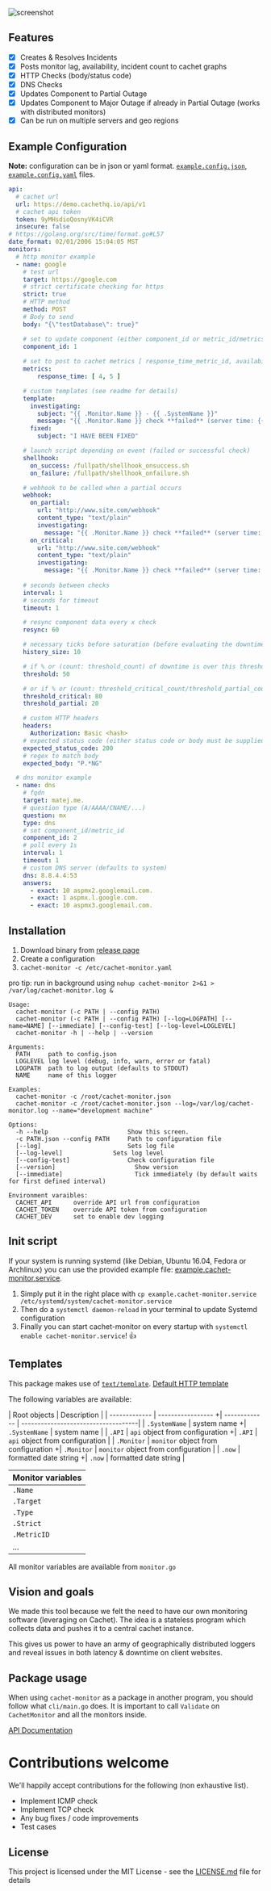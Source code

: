 ![screenshot](https://conradoqg.github.io/cachet-monitor/screenshot.png)

## Features

- [x] Creates & Resolves Incidents
- [x] Posts monitor lag, availability, incident count to cachet graphs
- [x] HTTP Checks (body/status code)
- [x] DNS Checks
- [x] Updates Component to Partial Outage
- [x] Updates Component to Major Outage if already in Partial Outage (works with distributed monitors)
- [x] Can be run on multiple servers and geo regions

## Example Configuration

**Note:** configuration can be in json or yaml format. [`example.config.json`](https://github.com/conradoqg/cachet-monitor/blob/master/example.config.json), [`example.config.yaml`](https://github.com/conradoqg/cachet-monitor/blob/master/example.config.yml) files.

```yaml
api:
  # cachet url
  url: https://demo.cachethq.io/api/v1
  # cachet api token
  token: 9yMHsdioQosnyVK4iCVR
  insecure: false
# https://golang.org/src/time/format.go#L57
date_format: 02/01/2006 15:04:05 MST
monitors:
  # http monitor example
  - name: google
    # test url
    target: https://google.com
    # strict certificate checking for https
    strict: true
    # HTTP method
    method: POST
    # Body to send
    body: "{\"testDatabase\": true}"

    # set to update component (either component_id or metric_id/metrics are required)
    component_id: 1
    
    # set to post to cachet metrics [ response_time_metric_id, availability_metric_id, incident_count_metric_id ] or metric_id: response_time_metric_id  (graph)
    metrics:
        response_time: [ 4, 5 ]

    # custom templates (see readme for details)
    template:
      investigating:
        subject: "{{ .Monitor.Name }} - {{ .SystemName }}"
        message: "{{ .Monitor.Name }} check **failed** (server time: {{ .now }})\n\n{{ .FailReason }}"
      fixed:
        subject: "I HAVE BEEN FIXED"

    # launch script depending on event (failed or successful check)
    shellhook:    
      on_success: /fullpath/shellhook_onsuccess.sh
      on_failure: /fullpath/shellhook_onfailure.sh

    # webhook to be called when a partial occurs
    webhook:
      on_partial:
        url: "http://www.site.com/webhook"
        content_type: "text/plain"
        investigating:        
          message: "{{ .Monitor.Name }} check **failed** (server time: {{ .now }})\n\n{{ .FailReason }}"
      on_critical:
        url: "http://www.site.com/webhook"
        content_type: "text/plain"
        investigating:        
          message: "{{ .Monitor.Name }} check **failed** (server time: {{ .now }})\n\n{{ .FailReason }}"
    
    # seconds between checks
    interval: 1
    # seconds for timeout
    timeout: 1

    # resync component data every x check
    resync: 60

    # necessary ticks before saturation (before evaluating the downtime)
    history_size: 10

    # if % or (count: threshold_count) of downtime is over this threshold, open an incident
    threshold: 50

    # or if % or (count: threshold_critical_count/threshold_partial_count) of downtime is over partical/critical open an incident with the related incident level
    threshold_critical: 80
    threshold_partial: 20

    # custom HTTP headers
    headers:
      Authorization: Basic <hash>
    # expected status code (either status code or body must be supplied)
    expected_status_code: 200
    # regex to match body
    expected_body: "P.*NG"

  # dns monitor example
  - name: dns
    # fqdn
    target: matej.me.
    # question type (A/AAAA/CNAME/...)
    question: mx
    type: dns
    # set component_id/metric_id
    component_id: 2
    # poll every 1s
    interval: 1
    timeout: 1
    # custom DNS server (defaults to system)
    dns: 8.8.4.4:53
    answers:
      - exact: 10 aspmx2.googlemail.com.
      - exact: 1 aspmx.l.google.com.
      - exact: 10 aspmx3.googlemail.com.
```

## Installation

1. Download binary from [release page](https://github.com/conradoqg/cachet-monitor/releases)
2. Create a configuration
3. `cachet-monitor -c /etc/cachet-monitor.yaml`

pro tip: run in background using `nohup cachet-monitor 2>&1 > /var/log/cachet-monitor.log &`

```
Usage:
  cachet-monitor (-c PATH | --config PATH)
  cachet-monitor (-c PATH | --config PATH) [--log=LOGPATH] [--name=NAME] [--immediate] [--config-test] [--log-level=LOGLEVEL]
  cachet-monitor -h | --help | --version

Arguments:
  PATH     path to config.json
  LOGLEVEL log level (debug, info, warn, error or fatal)
  LOGPATH  path to log output (defaults to STDOUT)
  NAME     name of this logger

Examples:
  cachet-monitor -c /root/cachet-monitor.json
  cachet-monitor -c /root/cachet-monitor.json --log=/var/log/cachet-monitor.log --name="development machine"

Options:
  -h --help                      Show this screen.
  -c PATH.json --config PATH     Path to configuration file
  [--log]		                 Sets log file
  [--log-level]		         Sets log level
  [--config-test]                Check configuration file
  [--version]                      Show version
  [--immediate]                    Tick immediately (by default waits for first defined interval)
  
Environment varaibles:
  CACHET_API      override API url from configuration
  CACHET_TOKEN    override API token from configuration
  CACHET_DEV      set to enable dev logging
```

## Init script

If your system is running systemd (like Debian, Ubuntu 16.04, Fedora or Archlinux) you can use the provided example file: [example.cachet-monitor.service](https://github.com/conradoqg/cachet-monitor/blob/master/example.cachet-monitor.service).

1. Simply put it in the right place with `cp example.cachet-monitor.service /etc/systemd/system/cachet-monitor.service`
2. Then do a `systemctl daemon-reload` in your terminal to update Systemd configuration
3. Finally you can start cachet-monitor on every startup with `systemctl enable cachet-monitor.service`! 👍

## Templates

This package makes use of [`text/template`](https://godoc.org/text/template). [Default HTTP template](https://github.com/conradoqg/cachet-monitor/blob/master/http.go#L14)

The following variables are available:

| Root objects  | Description                         |
| ------------- | -----------------	+| ------------- | ------------------------------------|
| `.SystemName` | system name	+| `.SystemName` | system name                         | 
| `.API`        | `api` object from configuration	+| `.API`        | `api` object from configuration     |
| `.Monitor`    | `monitor` object from configuration	+| `.Monitor`    | `monitor` object from configuration |
| `.now`        | formatted date string	+| `.now`        | formatted date string               |

| Monitor variables  |
| ------------------ |
| `.Name`            |
| `.Target`          |
| `.Type`            |
| `.Strict`          |
| `.MetricID`        |
| ...                |

All monitor variables are available from `monitor.go`

## Vision and goals

We made this tool because we felt the need to have our own monitoring software (leveraging on Cachet).
The idea is a stateless program which collects data and pushes it to a central cachet instance.

This gives us power to have an army of geographically distributed loggers and reveal issues in both latency & downtime on client websites.

## Package usage

When using `cachet-monitor` as a package in another program, you should follow what `cli/main.go` does. It is important to call `Validate` on `CachetMonitor` and all the monitors inside.

[API Documentation](https://godoc.org/github.com/conradoqg/cachet-monitor/cachet)

# Contributions welcome

We'll happily accept contributions for the following (non exhaustive list).

- Implement ICMP check
- Implement TCP check
- Any bug fixes / code improvements
- Test cases

## License

This project is licensed under the MIT License - see the [LICENSE.md](LICENSE.md) file for details